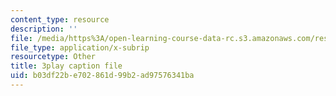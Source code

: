 ```yaml
---
content_type: resource
description: ''
file: /media/https%3A/open-learning-course-data-rc.s3.amazonaws.com/res-6-012-introduction-to-probability-spring-2018/b03df22be702861d99b2ad97576341ba_fZ0bbrbNq58.srt
file_type: application/x-subrip
resourcetype: Other
title: 3play caption file
uid: b03df22b-e702-861d-99b2-ad97576341ba
---
```

